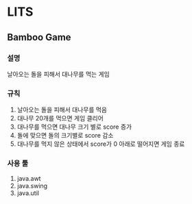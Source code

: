 # LITS
## Bamboo Game
### 설명
날아오는 돌을 피해서 대나무를 먹는 게임

### 규칙
1. 날아오는 돌을 피해서 대나무를 먹음
2. 대나무 20개를 먹으면 게임 클리어
3. 대나무를 먹으면 대나무 크기 별로 score 증가
4. 돌에 맞으면 돌의 크기별로 score 감소
5. 대나무를 먹지 않은 상태에서 score가 0 아래로 떨어지면 게임 종료

### 사용 툴
1. java.awt
2. java.swing
3. java.util
